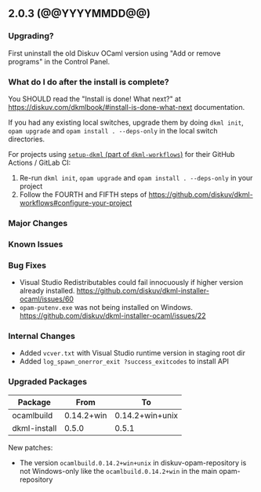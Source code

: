 ## 2.0.3 (@@YYYYMMDD@@)

### Upgrading?

First uninstall the old Diskuv OCaml version using "Add or remove programs" in the Control Panel.

### What do I do after the install is complete?

You SHOULD read the "Install is done! What next?" at <https://diskuv.com/dkmlbook/#install-is-done-what-next> documentation.

If you had any existing local switches, upgrade them by doing `dkml init`, `opam upgrade` and `opam install . --deps-only` in the local switch directories.

For projects using [`setup-dkml` (part of  `dkml-workflows`)](https://github.com/diskuv/dkml-workflows#dkml-workflows)
for their GitHub Actions / GitLab CI:

1. Re-run `dkml init`, `opam upgrade` and `opam install . --deps-only` in your project
2. Follow the FOURTH and FIFTH steps of <https://github.com/diskuv/dkml-workflows#configure-your-project>

### Major Changes

### Known Issues

### Bug Fixes

* Visual Studio Redistributables could fail innocuously if higher version already
  installed. <https://github.com/diskuv/dkml-installer-ocaml/issues/60>
* `opam-putenv.exe` was not being installed on Windows. <https://github.com/diskuv/dkml-installer-ocaml/issues/22>

### Internal Changes

* Added `vcver.txt` with Visual Studio runtime version in staging root dir
* Added `log_spawn_onerror_exit ?success_exitcodes` to install API

### Upgraded Packages

| Package      | From       | To              |
| ------------ | ---------- | --------------- |
| ocamlbuild   | 0.14.2+win | 0.14.2+win+unix |
| dkml-install | 0.5.0      | 0.5.1           |

New patches:

* The version `ocamlbuild.0.14.2+win+unix` in diskuv-opam-repository is not
  Windows-only like the `ocamlbuild.0.14.2+win` in the main opam-repository
